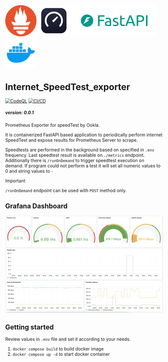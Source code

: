 <p float="left">
  <img src="/Pictures/prometheus_logo.png" height="100" />
  <img src="/Pictures/speedtest_by_ookla_logo.png" height="100" />
  <img src="/Pictures/fastapi_logo.png" height="100" />
  <img src="/Pictures/docker_logo.png" height="100" />
</p>

# Internet_SpeedTest_exporter
[![CodeQL](https://github.com/HornaHomeLab/SpeedTest_exporter/actions/workflows/github-code-scanning/codeql/badge.svg)](https://github.com/HornaHomeLab/SpeedTest_exporter/actions/workflows/github-code-scanning/codeql)
[![CI/CD](https://github.com/HornaHomeLab/SpeedTest_exporter/actions/workflows/ci-cd.yml/badge.svg)](https://github.com/HornaHomeLab/SpeedTest_exporter/actions/workflows/ci-cd.yml)

##### version: 0.0.1

Prometheus Exporter for speedTest by Ookla.

It is containerized FastAPI based application to periodically perform internet SpeedTest and expose results for Prometheus Server to scrape.

Speedtests are performed in the background based on specified in `.env` frequency.
Last speedtest result is available on `./metrics` endpoint. 
Additionally there is `/runOnDemand` to trigger speedtest execution on demand.
If program could not perform a test it will set all numeric values to 0 and string values to `-`

> [!IMPORTANT] 
> `/runOnDemand` endpoint can be used with `POST` method only.

## Grafana Dashboard
![image](/Grafana/Pictures/Grafana_dashboard.png)

## Getting started
Review values in `.env` file and set it according to your needs.
1. `docker compose build` to build docker image
2. `docker compose up -d` to start docker container

